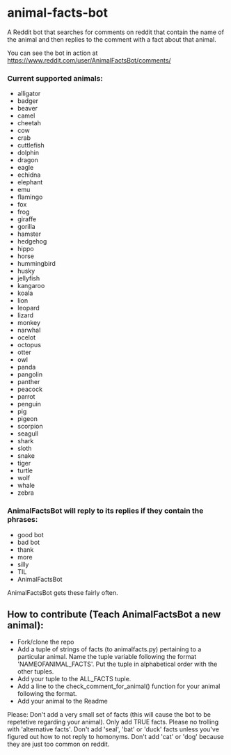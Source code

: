# animal-facts-bot

A Reddit bot that searches for comments on reddit that contain the name of the animal and then replies to the comment with a fact about that animal.

You can see the bot in action at https://www.reddit.com/user/AnimalFactsBot/comments/

### Current supported animals:
* alligator
* badger
* beaver
* camel
* cheetah
* cow
* crab
* cuttlefish
* dolphin
* dragon
* eagle
* echidna
* elephant
* emu
* flamingo
* fox
* frog
* giraffe
* gorilla
* hamster
* hedgehog
* hippo
* horse
* hummingbird
* husky
* jellyfish
* kangaroo
* koala
* lion
* leopard
* lizard
* monkey
* narwhal
* ocelot
* octopus
* otter
* owl
* panda
* pangolin
* panther
* peacock
* parrot
* penguin
* pig
* pigeon
* scorpion
* seagull
* shark
* sloth
* snake
* tiger
* turtle
* wolf
* whale
* zebra

### AnimalFactsBot will reply to its replies if they contain the phrases:
* good bot
* bad bot
* thank
* more
* silly
* TIL
* AnimalFactsBot

AnimalFactsBot gets these fairly often.


## How to contribute (Teach AnimalFactsBot a new animal): 

* Fork/clone the repo
* Add a tuple of strings of facts (to animalfacts.py) pertaining to a particular animal. Name the tuple variable following the format 'NAMEOFANIMAL_FACTS'. Put the tuple in alphabetical order with the other tuples.
* Add your tuple to the ALL_FACTS tuple.
* Add a line to the check_comment_for_animal() function for your animal following the format.
* Add your animal to the Readme

Please: Don't add a very small set of facts (this will cause the bot to be repetetive regarding your animal).
        Only add TRUE facts. Please no trolling with 'alternative facts'.
        Don't add 'seal', 'bat' or 'duck' facts unless you've figured out how to not reply to homonyms.
        Don't add 'cat' or 'dog' because they are just too common on reddit.
